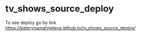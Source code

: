 # tv_shows_source_deploy
To see deploy go by link https://katerynamatvjejeva.github.io/tv_shows_source_deploy/
